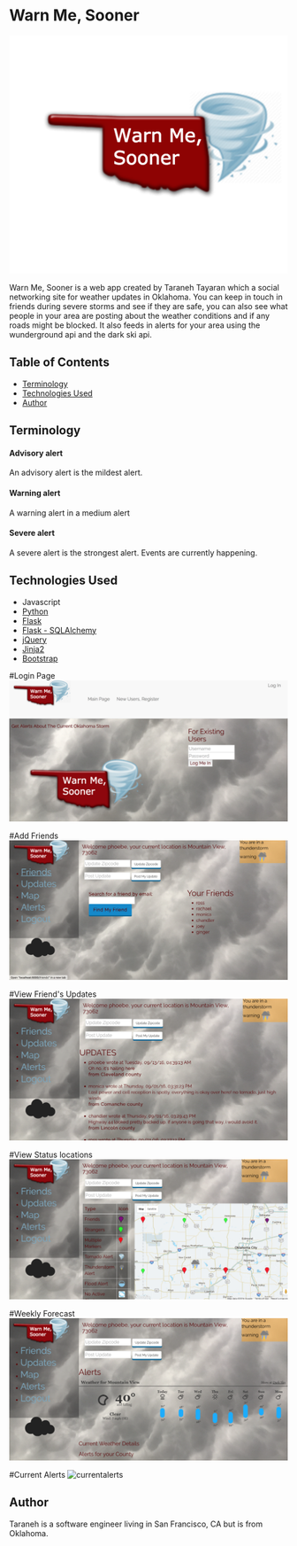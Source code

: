 # Warn Me, Sooner
![Warn Me, Sooner](/static/img/warn-me-sooner-large.png)

Warn Me, Sooner is a web app created by Taraneh Tayaran which a social networking site for weather updates in Oklahoma. You can keep in touch in friends during severe storms and see if they are safe, you can also see what people in your area are posting about the weather conditions and if any roads might be blocked. It also feeds in alerts for your area using the wunderground api and the dark ski api.


## Table of Contents
* [Terminology](#terms)
* [Technologies Used](#technologiesused)
* [Author](#author)

## <a name="terms"></a>Terminology
#### Advisory alert
An advisory alert is the mildest alert.
#### Warning alert
A warning alert in a medium alert
#### Severe alert
A severe alert is the strongest alert. Events are currently happening.

## <a name="technologiesused"></a>Technologies Used
* Javascript
* [Python](https://www.python.org/)
* [Flask](http://flask.pocoo.org/)
* [Flask - SQLAlchemy](http://flask.pocoo.org/)
* [jQuery](https://jquery.com/)
* [Jinja2](http://jinja.pocoo.org/docs/dev/)
* [Bootstrap](http://getbootstrap.com/2.3.2/)


#Login Page
![login](static/img/login.png)

#Add Friends
![addfriends](static/img/addfriends.png)

#View Friend's Updates
![updates](static/img/updates.png)

#View Status locations
![locations](static/img/location.png)

#Weekly Forecast
![weeklyforecase](static/img/weeklyforecast.png)

#Current Alerts
![currentalerts](static/img/currentalerts.png)




## <a name="author"></a>Author
Taraneh is a software engineer living in San Francisco, CA but is from Oklahoma.
